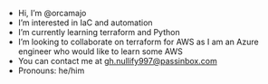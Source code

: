 - Hi, I’m @orcamajo
- I’m interested in IaC and automation
- I’m currently learning terraform and Python
- I’m looking to collaborate on terraform for AWS as I am an Azure engineer who would like to learn some AWS
- You can contact me at gh.nullify997@passinbox.com
- Pronouns: he/him


<!---
orcamajo/orcamajo is a ✨ special ✨ repository because its `README.md` (this file) appears on your GitHub profile.
You can click the Preview link to take a look at your changes.
--->
